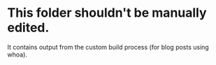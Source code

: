 # This folder shouldn't be manually edited.

It contains output from the custom build process (for blog posts using whoa).